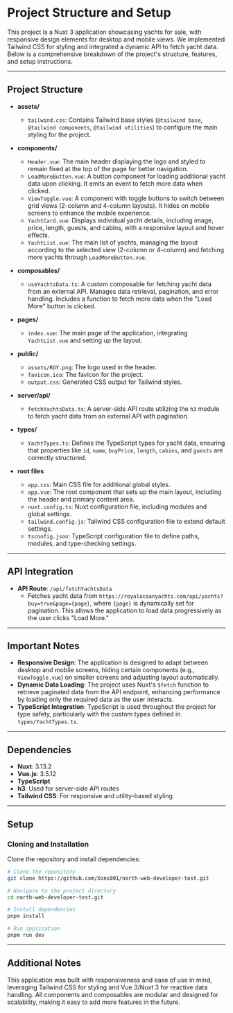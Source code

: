 # Project Structure and Setup

This project is a Nuxt 3 application showcasing yachts for sale, with responsive design elements for desktop and mobile views. We implemented Tailwind CSS for styling and integrated a dynamic API to fetch yacht data. Below is a comprehensive breakdown of the project's structure, features, and setup instructions.

---

## Project Structure

* **assets/**
  * `tailwind.css`: Contains Tailwind base styles (`@tailwind base`, `@tailwind components`, `@tailwind utilities`) to configure the main styling for the project.

* **components/**
  * `Header.vue`: The main header displaying the logo and styled to remain fixed at the top of the page for better navigation.
  * `LoadMoreButton.vue`: A button component for loading additional yacht data upon clicking. It emits an event to fetch more data when clicked.
  * `ViewToggle.vue`: A component with toggle buttons to switch between grid views (2-column and 4-column layouts). It hides on mobile screens to enhance the mobile experience.
  * `YachtCard.vue`: Displays individual yacht details, including image, price, length, guests, and cabins, with a responsive layout and hover effects.
  * `YachtList.vue`: The main list of yachts, managing the layout according to the selected view (2-column or 4-column) and fetching more yachts through `LoadMoreButton.vue`.

* **composables/**
  * `useYachtsData.ts`: A custom composable for fetching yacht data from an external API. Manages data retrieval, pagination, and error handling. Includes a function to fetch more data when the "Load More" button is clicked.

* **pages/**
  * `index.vue`: The main page of the application, integrating `YachtList.vue` and setting up the layout.

* **public/**
  * `assets/ROY.png`: The logo used in the header.
  * `favicon.ico`: The favicon for the project.
  * `output.css`: Generated CSS output for Tailwind styles.

* **server/api/**
  * `fetchYachtsData.ts`: A server-side API route utilizing the `h3` module to fetch yacht data from an external API with pagination.

* **types/**
  * `YachtTypes.ts`: Defines the TypeScript types for yacht data, ensuring that properties like `id`, `name`, `buyPrice`, `length`, `cabins`, and `guests` are correctly structured.

* **root files**
  * `app.css`: Main CSS file for additional global styles.
  * `app.vue`: The root component that sets up the main layout, including the header and primary content area.
  * `nuxt.config.ts`: Nuxt configuration file, including modules and global settings.
  * `tailwind.config.js`: Tailwind CSS configuration file to extend default settings.
  * `tsconfig.json`: TypeScript configuration file to define paths, modules, and type-checking settings.

---

## API Integration

* **API Route**: `/api/fetchYachtsData`
  * Fetches yacht data from `https://royaloceanyachts.com/api/yachts?buy=true&page={page}`, where `{page}` is dynamically set for pagination. This allows the application to load data progressively as the user clicks "Load More."

---

## Important Notes

* **Responsive Design**: The application is designed to adapt between desktop and mobile screens, hiding certain components (e.g., `ViewToggle.vue`) on smaller screens and adjusting layout automatically.
* **Dynamic Data Loading**: The project uses Nuxt's `$fetch` function to retrieve paginated data from the API endpoint, enhancing performance by loading only the required data as the user interacts.
* **TypeScript Integration**: TypeScript is used throughout the project for type safety, particularly with the custom types defined in `types/YachtTypes.ts`.

---

## Dependencies

* **Nuxt**: 3.13.2
* **Vue.js**: 3.5.12
* **TypeScript**
* **h3**: Used for server-side API routes
* **Tailwind CSS**: For responsive and utility-based styling

---

## Setup

### Cloning and Installation

Clone the repository and install dependencies:

```bash
# Clone the repository
git clone https://github.com/Xons001/north-web-developer-test.git

# Navigate to the project directory
cd north-web-developer-test.git

# Install dependencies
pnpm install

# Run application
pnpm run dev
```
---

## Additional Notes
This application was built with responsiveness and ease of use in mind, leveraging Tailwind CSS for styling and Vue 3/Nuxt 3 for reactive data handling. All components and composables are modular and designed for scalability, making it easy to add more features in the future.

